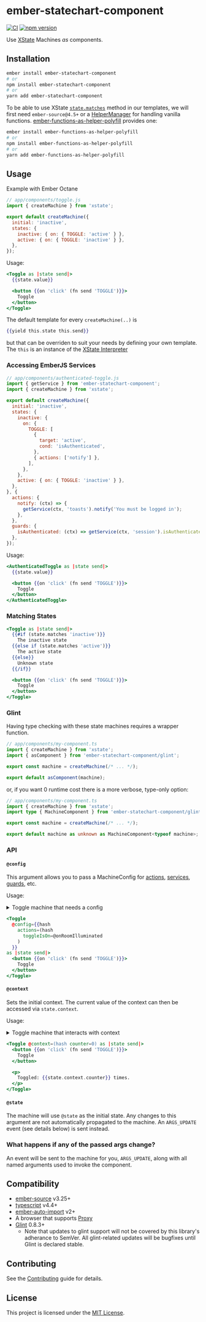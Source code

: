 ember-statechart-component
==============================================================================

[![CI](https://github.com/NullVoxPopuli/ember-statechart-component/actions/workflows/ci.yml/badge.svg)](https://github.com/NullVoxPopuli/ember-statechart-component/actions/workflows/ci.yml)
[![npm version](https://badge.fury.io/js/ember-statechart-component.svg)](https://www.npmjs.com/package/ember-statechart-component)


Use [XState](https://xstate.js.org/) Machines *as* components.

Installation
------------------------------------------------------------------------------

```bash
ember install ember-statechart-component
# or
npm install ember-statechart-component
# or
yarn add ember-statechart-component
```

To be able to use XState [`state.matches`](https://xstate.js.org/docs/guides/states.html#state-matches-parentstatevalue)
method in our templates,
we will first need `ember-source@4.5+` or a [HelperManager](https://github.com/emberjs/rfcs/pull/625) for
handling vanilla functions.
[ember-functions-as-helper-polyfill](https://github.com/NullVoxPopuli/ember-functions-as-helper-polyfill)
provides one:

```bash
ember install ember-functions-as-helper-polyfill
# or
npm install ember-functions-as-helper-polyfill
# or
yarn add ember-functions-as-helper-polyfill
```

Usage
------------------------------------------------------------------------------

Example with Ember Octane

```js
// app/components/toggle.js
import { createMachine } from 'xstate';

export default createMachine({
  initial: 'inactive',
  states: {
    inactive: { on: { TOGGLE: 'active' } },
    active: { on: { TOGGLE: 'inactive' } },
  },
});
```

Usage:

```hbs
<Toggle as |state send|>
  {{state.value}}

  <button {{on 'click' (fn send 'TOGGLE')}}>
    Toggle
  </button>
</Toggle>
```

The default template for every `createMachine(..)` is
```hbs
{{yield this.state this.send}}
```
but that can be overriden to suit your needs by defining your own template.
The `this` is an instance of the [XState Interpreter](https://xstate.js.org/api/classes/interpreter.html)

### Accessing EmberJS Services

```js
// app/components/authenticated-toggle.js
import { getService } from 'ember-statechart-component';
import { createMachine } from 'xstate';

export default createMachine({
  initial: 'inactive',
  states: {
    inactive: {
      on: {
        TOGGLE: [
          {
            target: 'active',
            cond: 'isAuthenticated',
          },
          { actions: ['notify'] },
        ],
      },
    },
    active: { on: { TOGGLE: 'inactive' } },
  },
}, {
  actions: {
    notify: (ctx) => {
      getService(ctx, 'toasts').notify('You must be logged in');
    },
  },
  guards: {
    isAuthenticated: (ctx) => getService(ctx, 'session').isAuthenticated,
  },
});
```

Usage:

```hbs
<AuthenticatedToggle as |state send|>
  {{state.value}}

  <button {{on 'click' (fn send 'TOGGLE')}}>
    Toggle
  </button>
</AuthenticatedToggle>
```

### Matching States

```hbs
<Toggle as |state send|>
  {{#if (state.matches 'inactive')}}
    The inactive state
  {{else if (state.matches 'active')}}
    The active state
  {{else}}
    Unknown state
  {{/if}}

  <button {{on 'click' (fn send 'TOGGLE')}}>
    Toggle
  </button>
</Toggle>
```

### Glint

Having type checking with these state machines requires a wrapper function.

```ts
// app/components/my-component.ts
import { createMachine } from 'xstate';
import { asComponent } from 'ember-statechart-component/glint';

export const machine = createMachine(/* ... */);

export default asComponent(machine);
```
or, if you want 0 runtime cost there is a more verbose, type-only option:
```ts
// app/components/my-component.ts
import { createMachine } from 'xstate';
import type { MachineComponent } from 'ember-statechart-component/glint';

export const machine = createMachine(/* ... */);

export default machine as unknown as MachineComponent<typeof machine>;
```

### API

#### `@config`

This argument allows you to pass a MachineConfig for [actions](https://xstate.js.org/docs/guides/actions.html), [services](https://xstate.js.org/docs/guides/communication.html#configuring-services), [guards](https://xstate.js.org/docs/guides/guards.html#serializing-guards), etc.

Usage:

<details><summary>Toggle machine that needs a config</summary>

```js
// app/components/toggle.js
import { createMachine, assign } from 'xstate';

export default createMachine({
  initial: 'inactive',
  states: {
    inactive: { on: { TOGGLE: 'active' } },
    active: {
      on: {
        TOGGLE: {
          target: 'inactive',
          actions: ['toggleIsOn']
        }
      }
    },
  },
});
```

</details>

```hbs
<Toggle
  @config={{hash
    actions=(hash
      toggleIsOn=@onRoomIlluminated
    )
  }}
as |state send|>
  <button {{on 'click' (fn send 'TOGGLE')}}>
    Toggle
  </button>
</Toggle>
```

#### `@context`

Sets the initial context. The current value of the context can then be accessed via `state.context`.

Usage:

<details><summary>Toggle machine that interacts with context</summary>

```js
// app/components/toggle.js
import { createMachine, assign } from 'xstate';

export default createMachine({
  initial: 'inactive',
  states: {
    inactive: {
      on: {
        TOGGLE: {
          target: 'active',
          actions: ['increaseCounter']
        }
      }
    },
    active: {
      on: {
        TOGGLE: {
          target: 'inactive',
          actions: ['increaseCounter']
        }
      }
    },
  },
}, {
  actions: {
    increaseCounter: assign({
      counter: (context) => context.counter + 1
    })
  }
});
```

</details>

```hbs
<Toggle @context=(hash counter=0) as |state send|>
  <button {{on 'click' (fn send 'TOGGLE')}}>
    Toggle
  </button>

  <p>
    Toggled: {{state.context.counter}} times.
  </p>
</Toggle>
```

#### `@state`

The machine will use `@state` as the initial state.
Any changes to this argument
are not automatically propagated to the machine.
An `ARGS_UPDATE` event (see details below) is sent instead.

### What happens if any of the passed args change?

An event will be sent to the machine for you, `ARGS_UPDATE`, along
with all named arguments used to invoke the component.


Compatibility
------------------------------------------------------------------------------

* [ember-source][gh-ember-source] v3.25+
* [typescript][gh-typescript] v4.4+
* [ember-auto-import][gh-ember-auto-import] v2+
* A browser that supports [Proxy](https://caniuse.com/proxy)
* [Glint][gh-glint] 0.8.3+
  * Note that updates to glint support will not be covered by this library's adherance to SemVer. All glint-related updates will be bugfixes until Glint is declared stable.

[gh-glint]: https://github.com/typed-ember/glint/
[gh-ember-auto-import]: https://github.com/ef4/ember-auto-import
[gh-ember-source]: https://github.com/emberjs/ember.js/
[gh-typescript]: https://github.com/Microsoft/TypeScript/releases

Contributing
------------------------------------------------------------------------------

See the [Contributing](CONTRIBUTING.md) guide for details.


License
------------------------------------------------------------------------------

This project is licensed under the [MIT License](LICENSE.md).
